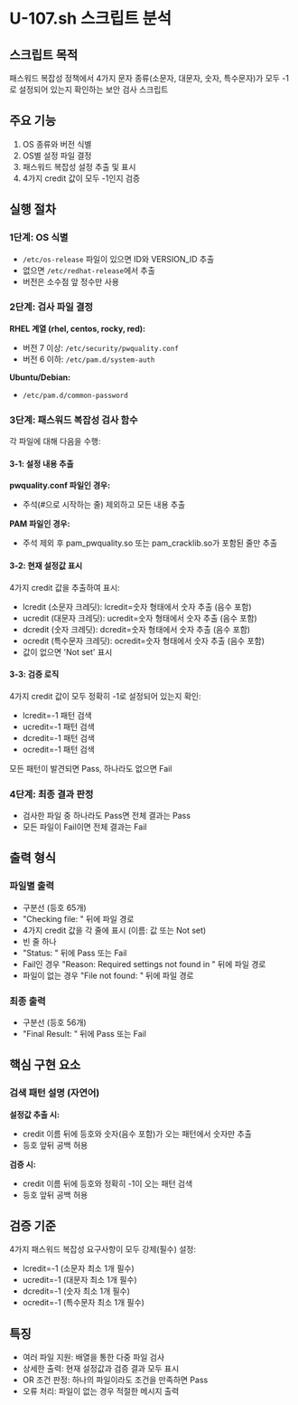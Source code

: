 # U-107.sh 스크립트 분석

## 스크립트 목적
패스워드 복잡성 정책에서 4가지 문자 종류(소문자, 대문자, 숫자, 특수문자)가 모두 -1로 설정되어 있는지 확인하는 보안 검사 스크립트

## 주요 기능
1. OS 종류와 버전 식별
2. OS별 설정 파일 결정
3. 패스워드 복잡성 설정 추출 및 표시
4. 4가지 credit 값이 모두 -1인지 검증

## 실행 절차

### 1단계: OS 식별
- `/etc/os-release` 파일이 있으면 ID와 VERSION_ID 추출
- 없으면 `/etc/redhat-release`에서 추출
- 버전은 소수점 앞 정수만 사용

### 2단계: 검사 파일 결정
**RHEL 계열 (rhel, centos, rocky, red):**
- 버전 7 이상: `/etc/security/pwquality.conf`
- 버전 6 이하: `/etc/pam.d/system-auth`

**Ubuntu/Debian:**
- `/etc/pam.d/common-password`

### 3단계: 패스워드 복잡성 검사 함수
각 파일에 대해 다음을 수행:

#### 3-1: 설정 내용 추출
**pwquality.conf 파일인 경우:**
- 주석(#으로 시작하는 줄) 제외하고 모든 내용 추출

**PAM 파일인 경우:**
- 주석 제외 후 pam_pwquality.so 또는 pam_cracklib.so가 포함된 줄만 추출

#### 3-2: 현재 설정값 표시
4가지 credit 값을 추출하여 표시:
- lcredit (소문자 크레딧): lcredit=숫자 형태에서 숫자 추출 (음수 포함)
- ucredit (대문자 크레딧): ucredit=숫자 형태에서 숫자 추출 (음수 포함)  
- dcredit (숫자 크레딧): dcredit=숫자 형태에서 숫자 추출 (음수 포함)
- ocredit (특수문자 크레딧): ocredit=숫자 형태에서 숫자 추출 (음수 포함)
- 값이 없으면 'Not set' 표시

#### 3-3: 검증 로직
4가지 credit 값이 모두 정확히 -1로 설정되어 있는지 확인:
- lcredit=-1 패턴 검색
- ucredit=-1 패턴 검색  
- dcredit=-1 패턴 검색
- ocredit=-1 패턴 검색

모든 패턴이 발견되면 Pass, 하나라도 없으면 Fail

### 4단계: 최종 결과 판정
- 검사한 파일 중 하나라도 Pass면 전체 결과는 Pass
- 모든 파일이 Fail이면 전체 결과는 Fail

## 출력 형식

### 파일별 출력
- 구분선 (등호 65개)
- "Checking file: " 뒤에 파일 경로
- 4가지 credit 값을 각 줄에 표시 (이름: 값 또는 Not set)
- 빈 줄 하나
- "Status: " 뒤에 Pass 또는 Fail
- Fail인 경우 "Reason: Required settings not found in " 뒤에 파일 경로
- 파일이 없는 경우 "File not found: " 뒤에 파일 경로

### 최종 출력
- 구분선 (등호 56개)
- "Final Result: " 뒤에 Pass 또는 Fail

## 핵심 구현 요소

### 검색 패턴 설명 (자연어)
**설정값 추출 시:**
- credit 이름 뒤에 등호와 숫자(음수 포함)가 오는 패턴에서 숫자만 추출
- 등호 앞뒤 공백 허용

**검증 시:**
- credit 이름 뒤에 등호와 정확히 -1이 오는 패턴 검색
- 등호 앞뒤 공백 허용

## 검증 기준
4가지 패스워드 복잡성 요구사항이 모두 강제(필수) 설정:
- lcredit=-1 (소문자 최소 1개 필수)
- ucredit=-1 (대문자 최소 1개 필수)
- dcredit=-1 (숫자 최소 1개 필수)  
- ocredit=-1 (특수문자 최소 1개 필수)

## 특징
- 여러 파일 지원: 배열을 통한 다중 파일 검사
- 상세한 출력: 현재 설정값과 검증 결과 모두 표시
- OR 조건 판정: 하나의 파일이라도 조건을 만족하면 Pass
- 오류 처리: 파일이 없는 경우 적절한 메시지 출력